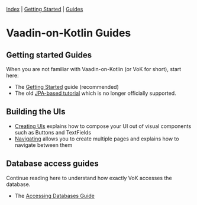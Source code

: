 [Index](index.html) | [Getting Started](gettingstarted.html) | [Guides](vok-guides.html)

# Vaadin-on-Kotlin Guides

## Getting started Guides

When you are not familiar with Vaadin-on-Kotlin (or VoK for short), start here:

* The [Getting Started](gettingstarted.md) guide (recommended)
* The old [JPA-based tutorial](gettingstartedjpa.html) which is no longer officially supported.

## Building the UIs

* [Creating UIs](creating_ui.md) explains how to compose your UI out of visual components such as Buttons and TextFields
* [Navigating](navigating.md) allows you to create multiple pages and explains how to navigate between them

## Database access guides

Continue reading here to understand how exactly VoK accesses the database.

* The [Accessing Databases Guide](databases.md)
